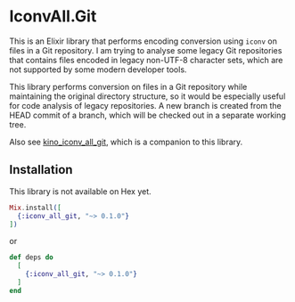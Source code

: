 # IconvAll.Git

This is an Elixir library that performs encoding conversion using `iconv` on
files in a Git repository. I am trying to analyse some legacy Git repositories
that contains files encoded in legacy non-UTF-8 character sets, which are not
supported by some modern developer tools.

This library performs conversion on files in a Git repository while maintaining
the original directory structure, so it would be especially useful for code
analysis of legacy repositories. A new branch is created from the HEAD commit of
a branch, which will be checked out in a separate working tree.

Also see [kino_iconv_all_git](https://github.com/akirak/kino_iconv_all), which
is a companion to this library.

## Installation

This library is not available on Hex yet.

``` elixir
Mix.install([
  {:iconv_all_git, "~> 0.1.0"}
])
```

or

```elixir
def deps do
  [
    {:iconv_all_git, "~> 0.1.0"}
  ]
end
```
